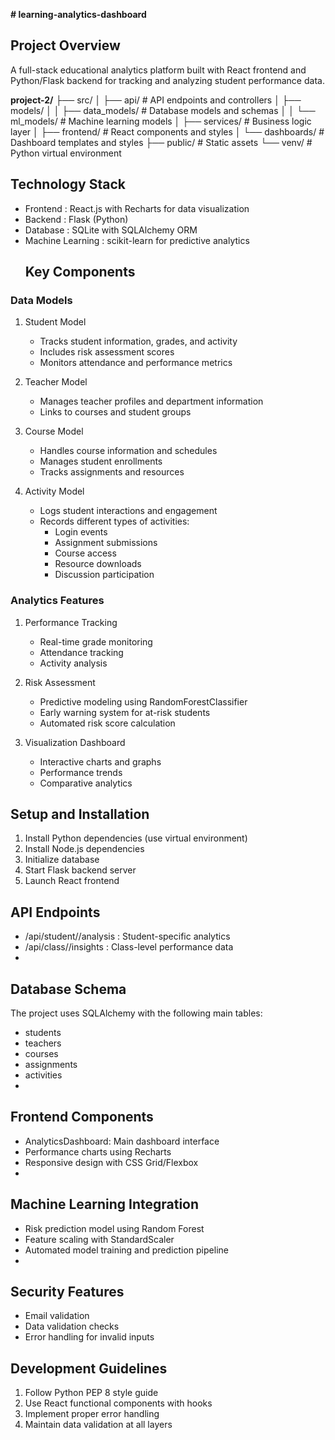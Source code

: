 **# learning-analytics-dashboard**

## Project Overview
A full-stack educational analytics platform built with React frontend and Python/Flask backend for tracking and analyzing student performance data.

**project-2/**
├── src/
│   ├── api/                 # API endpoints and controllers
│   ├── models/
│   │   ├── data_models/     # Database models and schemas
│   │   └── ml_models/       # Machine learning models
│   ├── services/            # Business logic layer
│   ├── frontend/           # React components and styles
│   └── dashboards/         # Dashboard templates and styles
├── public/                 # Static assets
└── venv/                   # Python virtual environment

## Technology Stack
- Frontend : React.js with Recharts for data visualization
- Backend : Flask (Python)
- Database : SQLite with SQLAlchemy ORM
- Machine Learning : scikit-learn for predictive analytics
  ## Key Components
### Data Models
1. 
   Student Model
   
   - Tracks student information, grades, and activity
   - Includes risk assessment scores
   - Monitors attendance and performance metrics
2. 
   Teacher Model
   
   - Manages teacher profiles and department information
   - Links to courses and student groups
3. 
   Course Model
   
   - Handles course information and schedules
   - Manages student enrollments
   - Tracks assignments and resources
4. 
   Activity Model
   
   - Logs student interactions and engagement
   - Records different types of activities:
     - Login events
     - Assignment submissions
     - Course access
     - Resource downloads
     - Discussion participation
### Analytics Features
1. 
   Performance Tracking
   
   - Real-time grade monitoring
   - Attendance tracking
   - Activity analysis
2. 
   Risk Assessment
   
   - Predictive modeling using RandomForestClassifier
   - Early warning system for at-risk students
   - Automated risk score calculation
3. 
   Visualization Dashboard
   
   - Interactive charts and graphs
   - Performance trends
   - Comparative analytics
## Setup and Installation
1. 
   Install Python dependencies (use virtual environment)
2. 
   Install Node.js dependencies
3. 
   Initialize database
4. 
   Start Flask backend server
5. 
   Launch React frontend
   
## API Endpoints
- /api/student/<id>/analysis : Student-specific analytics
- /api/class/<id>/insights : Class-level performance data
- 
## Database Schema
The project uses SQLAlchemy with the following main tables:

- students
- teachers
- courses
- assignments
- activities
- 
## Frontend Components
- AnalyticsDashboard: Main dashboard interface
- Performance charts using Recharts
- Responsive design with CSS Grid/Flexbox
- 
## Machine Learning Integration
- Risk prediction model using Random Forest
- Feature scaling with StandardScaler
- Automated model training and prediction pipeline
- 
## Security Features
- Email validation
- Data validation checks
- Error handling for invalid inputs

## Development Guidelines
1. 
   Follow Python PEP 8 style guide
2. 
   Use React functional components with hooks
3. 
   Implement proper error handling
4. 
   Maintain data validation at all layers
